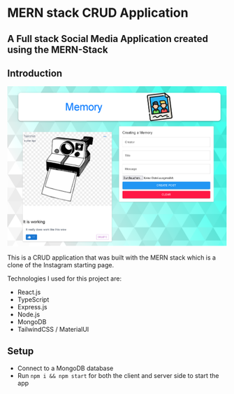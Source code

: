# MERN stack CRUD Application

## A Full stack Social Media Application created using the MERN-Stack



## Introduction

![](Attachments/memoriesstartingpage.png)


This is a CRUD application that was built with the MERN stack which is a clone of the Instagram starting page.

Technologies I used for this project are:
- React.js
- TypeScript
- Express.js
- Node.js
- MongoDB
- TailwindCSS / MaterialUI

## Setup

- Connect to a MongoDB database
- Run `npm i && npm start` for both the client and server side to start the app

